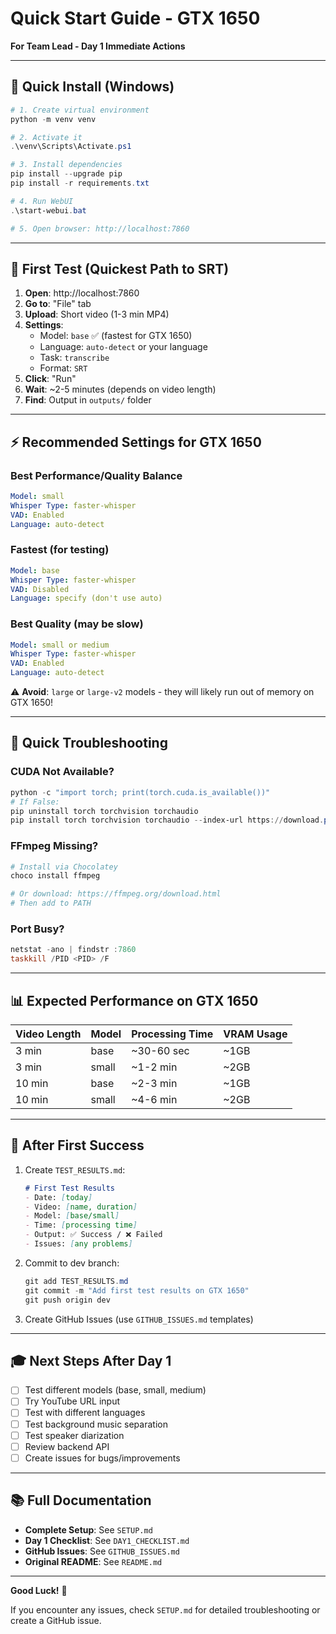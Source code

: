# Quick Start Guide - GTX 1650

**For Team Lead - Day 1 Immediate Actions**

---

## 🚀 Quick Install (Windows)

```powershell
# 1. Create virtual environment
python -m venv venv

# 2. Activate it
.\venv\Scripts\Activate.ps1

# 3. Install dependencies
pip install --upgrade pip
pip install -r requirements.txt

# 4. Run WebUI
.\start-webui.bat

# 5. Open browser: http://localhost:7860
```

---

## 🎯 First Test (Quickest Path to SRT)

1. **Open**: http://localhost:7860
2. **Go to**: "File" tab
3. **Upload**: Short video (1-3 min MP4)
4. **Settings**:
   - Model: `base` ✅ (fastest for GTX 1650)
   - Language: `auto-detect` or your language
   - Task: `transcribe`
   - Format: `SRT`
5. **Click**: "Run"
6. **Wait**: ~2-5 minutes (depends on video length)
7. **Find**: Output in `outputs/` folder

---

## ⚡ Recommended Settings for GTX 1650

### Best Performance/Quality Balance
```yaml
Model: small
Whisper Type: faster-whisper
VAD: Enabled
Language: auto-detect
```

### Fastest (for testing)
```yaml
Model: base
Whisper Type: faster-whisper
VAD: Disabled
Language: specify (don't use auto)
```

### Best Quality (may be slow)
```yaml
Model: small or medium
Whisper Type: faster-whisper
VAD: Enabled
Language: auto-detect
```

⚠️ **Avoid**: `large` or `large-v2` models - they will likely run out of memory on GTX 1650!

---

## 🔧 Quick Troubleshooting

### CUDA Not Available?
```powershell
python -c "import torch; print(torch.cuda.is_available())"
# If False:
pip uninstall torch torchvision torchaudio
pip install torch torchvision torchaudio --index-url https://download.pytorch.org/whl/cu118
```

### FFmpeg Missing?
```powershell
# Install via Chocolatey
choco install ffmpeg

# Or download: https://ffmpeg.org/download.html
# Then add to PATH
```

### Port Busy?
```powershell
netstat -ano | findstr :7860
taskkill /PID <PID> /F
```

---

## 📊 Expected Performance on GTX 1650

| Video Length | Model | Processing Time | VRAM Usage |
|--------------|-------|-----------------|------------|
| 3 min        | base  | ~30-60 sec      | ~1GB       |
| 3 min        | small | ~1-2 min        | ~2GB       |
| 10 min       | base  | ~2-3 min        | ~1GB       |
| 10 min       | small | ~4-6 min        | ~2GB       |

---

## 📝 After First Success

1. Create `TEST_RESULTS.md`:
   ```markdown
   # First Test Results
   - Date: [today]
   - Video: [name, duration]
   - Model: [base/small]
   - Time: [processing time]
   - Output: ✅ Success / ❌ Failed
   - Issues: [any problems]
   ```

2. Commit to dev branch:
   ```powershell
   git add TEST_RESULTS.md
   git commit -m "Add first test results on GTX 1650"
   git push origin dev
   ```

3. Create GitHub Issues (use `GITHUB_ISSUES.md` templates)

---

## 🎓 Next Steps After Day 1

- [ ] Test different models (base, small, medium)
- [ ] Try YouTube URL input
- [ ] Test with different languages
- [ ] Test background music separation
- [ ] Test speaker diarization
- [ ] Review backend API
- [ ] Create issues for bugs/improvements

---

## 📚 Full Documentation

- **Complete Setup**: See `SETUP.md`
- **Day 1 Checklist**: See `DAY1_CHECKLIST.md`
- **GitHub Issues**: See `GITHUB_ISSUES.md`
- **Original README**: See `README.md`

---

**Good Luck!** 🚀

If you encounter any issues, check `SETUP.md` for detailed troubleshooting or create a GitHub issue.
